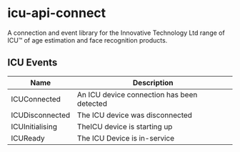 # icu-api-connect
A connection and event library for the Innovative Technology Ltd range of ICU:tm: of age estimation and face recognition products.

## ICU Events

| Name            | Description                                |
|-----------------|--------------------------------------------|
| ICUConnected    | An ICU device connection has been detected |
| ICUDisconnected | The ICU device was disconnected            |
| ICUInitialising | TheICU device is starting up               |
| ICUReady        | The ICU Device is in-service               |

